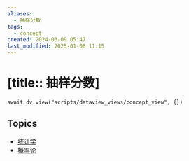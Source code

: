 ```yaml
---
aliases:
  - 抽样分数
tags:
  - concept
created: 2024-03-09 05:47
last_modified: 2025-01-08 11:15
---
```


# [title:: 抽样分数]

```dataviewjs
await dv.view("scripts/dataview_views/concept_view", {})
```

## Topics

- [统计学](_statistics_.md)
- [概率论](_probability_theory_.md)
